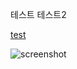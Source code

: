 테스트 
테스트2
	
[test](https://www.youtube.com/watch?v=hDluVIuJGOo)

![screenshot](https://cloud.githubusercontent.com/assets/1233318/11766107/11986d1e-a1ba-11e5-9066-4c6a1f723b05.jpg)
